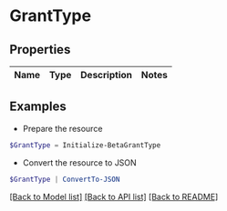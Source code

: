 # GrantType
## Properties

Name | Type | Description | Notes
------------ | ------------- | ------------- | -------------

## Examples

- Prepare the resource
```powershell
$GrantType = Initialize-BetaGrantType 
```

- Convert the resource to JSON
```powershell
$GrantType | ConvertTo-JSON
```

[[Back to Model list]](../README.md#documentation-for-models) [[Back to API list]](../README.md#documentation-for-api-endpoints) [[Back to README]](../README.md)


